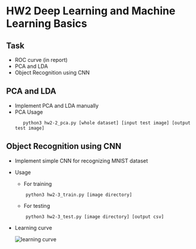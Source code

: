 # HW2 Deep Learning and Machine Learning Basics

## Task
* ROC curve (in report)
* PCA and LDA
* Object Recognition using CNN

## PCA and LDA
* Implement PCA and LDA manually
* PCA Usage
     ```
        python3 hw2-2_pca.py [whole dataset] [input test image] [output test image]
     ```

## Object Recognition using CNN
* Implement simple CNN for recognizing MNIST dataset
* Usage
    * For training
    ```
        python3 hw2-3_train.py [image directory] 
    ```
    * For testing
    ```
        python3 hw2-3_test.py [image directory] [output csv] 
    ```
* Learning curve

    ![learning curve](https://github.com/fanoping/Computer-Vision/blob/master/hw2/curve.png)
